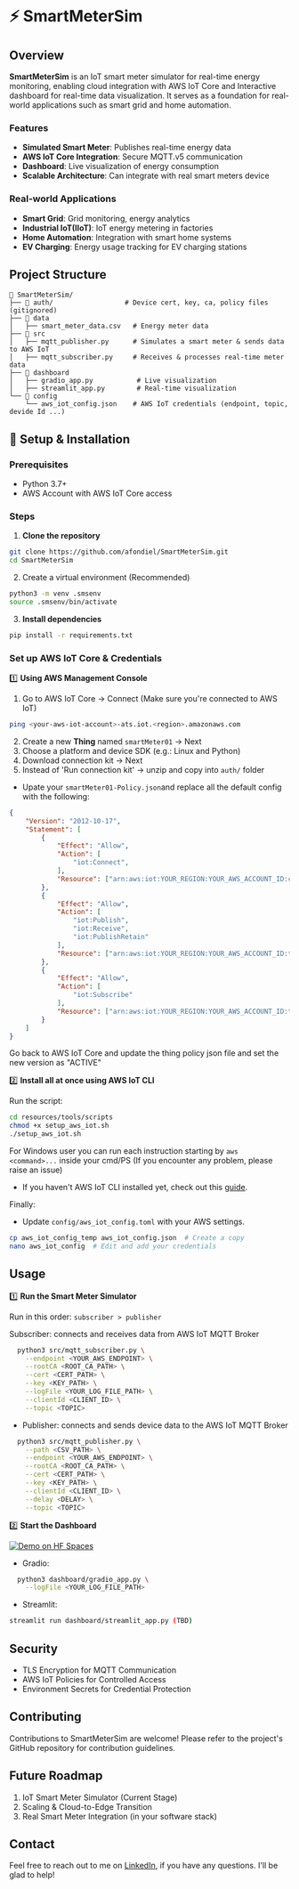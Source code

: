 # ⚡ SmartMeterSim

## Overview
**SmartMeterSim** is an IoT smart meter simulator for real-time energy monitoring, enabling cloud integration with AWS IoT Core and Interactive dashboard for real-time data visualization. It serves as a foundation for real-world applications such as smart grid and home automation.

### **Features**
- **Simulated Smart Meter**: Publishes real-time energy data  
- **AWS IoT Core Integration**: Secure MQTT.v5 communication  
- **Dashboard**: Live visualization of energy consumption  
- **Scalable Architecture**: Can integrate with real smart meters device 

### **Real-world Applications**
- **Smart Grid**: Grid monitoring, energy analytics
- **Industrial IoT(IIoT)**: IoT energy metering in factories
- **Home Automation**: Integration with smart home systems
- **EV Charging**: Energy usage tracking for EV charging stations

## **Project Structure**
```
📂 SmartMeterSim/
├── 📂 auth/                  # Device cert, key, ca, policy files (gitignored)
├── 📂 data
│   ├── smart_meter_data.csv   # Energy meter data
├── 📂 src
│   ├── mqtt_publisher.py      # Simulates a smart meter & sends data to AWS IoT
│   ├── mqtt_subscriber.py     # Receives & processes real-time meter data 
├── 📂 dashboard
│   ├── gradio_app.py           # Live visualization
│   ├── streamlit_app.py        # Real-time visualization
└── 📂 config
    └── aws_iot_config.json    # AWS IoT credentials (endpoint, topic, devide Id ...)
``` 

## 🔧 **Setup & Installation**

### Prerequisites
- Python 3.7+
- AWS Account with AWS IoT Core access

### Steps 

1. **Clone the repository**  

```bash
git clone https://github.com/afondiel/SmartMeterSim.git
cd SmartMeterSim
```
2. Create a virtual environment (Recommended)
```bash
python3 -m venv .smsenv
source .smsenv/bin/activate
```

3. **Install dependencies**  
```bash
pip install -r requirements.txt
```

### **Set up AWS IoT Core & Credentials**

1️⃣ **Using AWS Management Console** 

1. Go to AWS IoT Core -> Connect (Make sure you're connected to AWS IoT) 
```bash
ping <your-aws-iot-account>-ats.iot.<region>.amazonaws.com
```
2. Create a new **Thing** named `smartMeter01` -> Next
3. Choose a platform and device SDK (e.g.: Linux and Python)   
4. Download connection kit -> Next 
5. Instead of 'Run connection kit' -> unzip and copy into `auth/` folder

- Upate your `smartMeter01-Policy.json`and replace all the default config with the following:

```json
{
    "Version": "2012-10-17",
    "Statement": [
        {
            "Effect": "Allow",
            "Action": [
                "iot:Connect",
            ],
            "Resource": ["arn:aws:iot:YOUR_REGION:YOUR_AWS_ACCOUNT_ID:connect/${client_id}"]
        },
        {
            "Effect": "Allow",
            "Action": [
                "iot:Publish",
                "iot:Receive",
                "iot:PublishRetain"
            ],
            "Resource": ["arn:aws:iot:YOUR_REGION:YOUR_AWS_ACCOUNT_ID:topic/smartmeter/data"]
        },
        {
            "Effect": "Allow",
            "Action": [
                "iot:Subscribe"
            ],
            "Resource": ["arn:aws:iot:YOUR_REGION:YOUR_AWS_ACCOUNT_ID:topicfilter/smartmeter/data"]
        }
    ]
}
```
Go back to AWS IoT Core and update the thing policy json file and set the new version as "ACTIVE" 
 
2️⃣ **Install all at once using AWS IoT CLI**

Run the script:
```bash
cd resources/tools/scripts
chmod +x setup_aws_iot.sh
./setup_aws_iot.sh
```
For Windows user you can run each instruction starting by `aws <command>...` inside your cmd/PS (If you encounter any problem, please raise an issue)

- If you haven't AWS IoT CLI installed yet, check out this [guide](https://github.com/afondiel/awesome-aws-iot-edge-cli).

Finally:

- Update `config/aws_iot_config.toml` with your AWS settings.
```bash
cp aws_iot_config_temp aws_iot_config.json  # Create a copy
nano aws_iot_config  # Edit and add your credentials
``` 

## Usage

1️⃣ **Run the Smart Meter Simulator**  

Run in this order: `subscriber > publisher`

Subscriber: connects and receives data from AWS IoT MQTT Broker

```bash
  python3 src/mqtt_subscriber.py \
    --endpoint <YOUR_AWS_ENDPOINT> \
    --rootCA <ROOT_CA_PATH> \
    --cert <CERT_PATH> \
    --key <KEY_PATH> \
    --logFile <YOUR_LOG_FILE_PATH> \
    --clientId <CLIENT_ID> \
    --topic <TOPIC>
```
- Publisher: connects and sends device data to the AWS IoT MQTT Broker 

```bash
  python3 src/mqtt_publisher.py \
    --path <CSV_PATH> \
    --endpoint <YOUR_AWS_ENDPOINT> \
    --rootCA <ROOT_CA_PATH> \
    --cert <CERT_PATH> \
    --key <KEY_PATH> \
    --clientId <CLIENT_ID> \
    --delay <DELAY> \
    --topic <TOPIC> 
```

2️⃣ **Start the Dashboard**

[![Demo on HF Spaces](https://huggingface.co/datasets/huggingface/badges/resolve/main/open-in-hf-spaces-sm-dark.svg)](https://huggingface.co/spaces/afondiel/smartmetersim)

- Gradio:

```bash
  python3 dashboard/gradio_app.py \
    --logFile <YOUR_LOG_FILE_PATH>
```

- Streamlit:

```bash
streamlit run dashboard/streamlit_app.py (TBD)
```

## Security
- TLS Encryption for MQTT Communication  
- AWS IoT Policies for Controlled Access
- Environment Secrets for Credential Protection  

## Contributing 

Contributions to SmartMeterSim are welcome! Please refer to the project's GitHub repository for contribution guidelines.

## Future Roadmap
1. IoT Smart Meter Simulator (Current Stage)
2. Scaling & Cloud-to-Edge Transition
3. Real Smart Meter Integration (in your software stack)

## Contact

Feel free to reach out to me on [LinkedIn](https://linkedin.com/in/afonso-diela), if you have any questions. I'll be glad to help!

